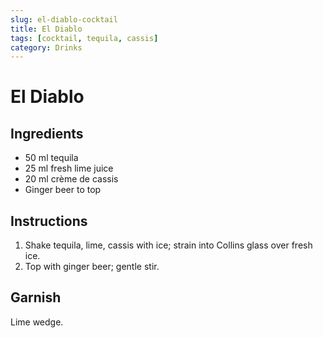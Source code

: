 ```yaml
---
slug: el-diablo-cocktail
title: El Diablo
tags: [cocktail, tequila, cassis]
category: Drinks
---
```


# El Diablo

## Ingredients

- 50 ml tequila
- 25 ml fresh lime juice
- 20 ml crème de cassis
- Ginger beer to top

## Instructions

1. Shake tequila, lime, cassis with ice; strain into Collins glass over fresh ice.
2. Top with ginger beer; gentle stir.

## Garnish

Lime wedge.
